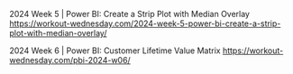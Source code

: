 2024 Week 5 | Power BI: Create a Strip Plot with Median Overlay
https://workout-wednesday.com/2024-week-5-power-bi-create-a-strip-plot-with-median-overlay/

2024 Week 6 | Power BI: Customer Lifetime Value Matrix
https://workout-wednesday.com/pbi-2024-w06/
